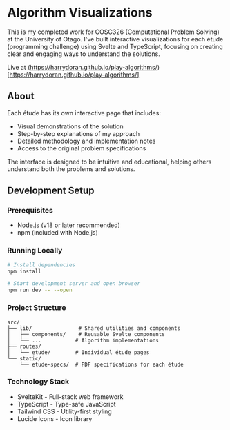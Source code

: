 # Algorithm Visualizations

This is my completed work for COSC326 (Computational Problem Solving) at the University of Otago. I've built interactive visualizations for each étude (programming challenge) using Svelte and TypeScript, focusing on creating clear and engaging ways to understand the solutions.

Live at (https://harrydoran.github.io/play-algorithms/)[https://harrydoran.github.io/play-algorithms/]

## About

Each étude has its own interactive page that includes:
- Visual demonstrations of the solution
- Step-by-step explanations of my approach
- Detailed methodology and implementation notes
- Access to the original problem specifications

The interface is designed to be intuitive and educational, helping others understand both the problems and solutions.

## Development Setup

### Prerequisites
- Node.js (v18 or later recommended)
- npm (included with Node.js)

### Running Locally
```bash
# Install dependencies
npm install

# Start development server and open browser
npm run dev -- --open
```

### Project Structure
```
src/
├── lib/               # Shared utilities and components
│   ├── components/    # Reusable Svelte components
│   └── ...           # Algorithm implementations
├── routes/
│   └── etude/        # Individual étude pages
└── static/
    └── etude-specs/  # PDF specifications for each étude
```

### Technology Stack
- SvelteKit - Full-stack web framework
- TypeScript - Type-safe JavaScript
- Tailwind CSS - Utility-first styling
- Lucide Icons - Icon library
